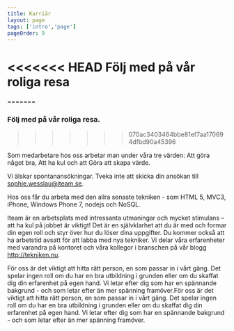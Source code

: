 ```yaml
---
title: Karriär
layout: page
tags: ['intro','page']
pageOrder: 9
---
```


<<<<<<< HEAD
Följ med på vår roliga resa
====
=======
### Följ med på vår roliga resa.
>>>>>>> 070ac3403464bbe81ef7aa170694dfbd90a45396

Som medarbetare hos oss arbetar man under våra tre värden: Att göra något bra, Att ha kul och att Göra att skapa värde.

Vi älskar spontanansökningar. Tveka inte att skicka din ansökan till sophie.wesslau@iteam.se.

Hos oss får du arbeta med den allra senaste tekniken - som HTML 5, MVC3, iPhone, Windows Phone 7, nodejs och NoSQL.

Iteam är en arbetsplats med intressanta utmaningar och mycket stimulans – att ha kul på jobbet är viktigt! Det är en självklarhet att du är med och formar din egen roll och styr över hur du löser dina uppgifter. Du kommer också att ha arbetstid avsatt för att labba med nya tekniker. Vi delar våra erfarenheter med varandra på kontoret och våra kollegor i branschen på vår blogg http://tekniken.nu.

För oss är det viktigt att hitta rätt person, en som passar in i vårt gäng. Det spelar ingen roll om du har en bra utbildning i grunden eller om du skaffat dig din erfarenhet på egen hand. Vi letar efter dig som har en spännande bakgrund - och som letar efter än mer spänning framöver.För oss är det viktigt att hitta rätt person, en som passar in i vårt gäng. Det spelar ingen roll om du har en bra utbildning i grunden eller om du skaffat dig din erfarenhet på egen hand. Vi letar efter dig som har en spännande bakgrund - och som letar efter än mer spänning framöver.
